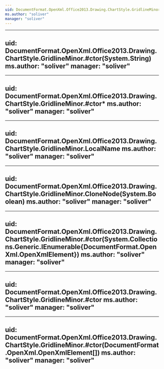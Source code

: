 ```yaml
---
uid: DocumentFormat.OpenXml.Office2013.Drawing.ChartStyle.GridlineMinor
ms.author: "soliver"
manager: "soliver"
---
```


---
uid: DocumentFormat.OpenXml.Office2013.Drawing.ChartStyle.GridlineMinor.#ctor(System.String)
ms.author: "soliver"
manager: "soliver"
---

---
uid: DocumentFormat.OpenXml.Office2013.Drawing.ChartStyle.GridlineMinor.#ctor*
ms.author: "soliver"
manager: "soliver"
---

---
uid: DocumentFormat.OpenXml.Office2013.Drawing.ChartStyle.GridlineMinor.LocalName
ms.author: "soliver"
manager: "soliver"
---

---
uid: DocumentFormat.OpenXml.Office2013.Drawing.ChartStyle.GridlineMinor.CloneNode(System.Boolean)
ms.author: "soliver"
manager: "soliver"
---

---
uid: DocumentFormat.OpenXml.Office2013.Drawing.ChartStyle.GridlineMinor.#ctor(System.Collections.Generic.IEnumerable{DocumentFormat.OpenXml.OpenXmlElement})
ms.author: "soliver"
manager: "soliver"
---

---
uid: DocumentFormat.OpenXml.Office2013.Drawing.ChartStyle.GridlineMinor.#ctor
ms.author: "soliver"
manager: "soliver"
---

---
uid: DocumentFormat.OpenXml.Office2013.Drawing.ChartStyle.GridlineMinor.#ctor(DocumentFormat.OpenXml.OpenXmlElement[])
ms.author: "soliver"
manager: "soliver"
---
